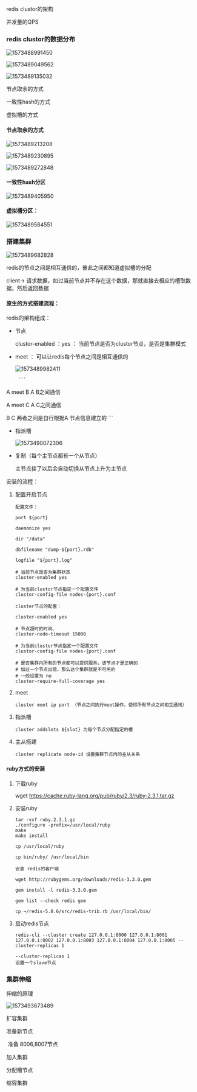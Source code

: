redis clustor的架构

 并发量的QPS



### redis clustor的数据分布

![1573488991450](assets/1573488991450.png)



![1573489049562](assets/1573489049562.png)



![1573489135032](assets/1573489135032.png)

节点取余的方式

一致性hash的方式

虚拟槽的方式



#### 节点取余的方式



![1573489213208](assets/1573489213208.png)



![1573489230895](assets/1573489230895.png)





![1573489272848](assets/1573489272848.png)







#### 一致性hash分区

![1573489405950](assets/1573489405950.png)



#### 虚拟槽分区：

![1573489584551](assets/1573489584551.png)



### 搭建集群

![1573489682828](assets/1573489682828.png)

redis的节点之间是相互通信的，彼此之间都知道虚拟槽的分配

client-> 请求数据，如过当前节点并不存在这个数据，那就直接去相应的槽取数据，然后返回数据



#### 原生的方式搭建流程：

redis的架构组成：

- 节点

  clustor-enabled ：yes ： 当前节点是否为clustor节点，是否是集群模式

  

- meet ： 可以让redis每个节点之间是相互通信的

  ![1573489982411](assets/1573489982411.png)





       ```
A meet B  A B之间通信

A meet C  A C之间通信

B C 两者之间是自行根据A 节点信息建立的
       ```



- 指派槽

  ![1573490072306](assets/1573490072306.png)





- 复制（每个主节点都有一个从节点）

  主节点挂了以后会自动切换从节点上升为主节点



安装的流程：

1. 配置开启节点

   ```
   配置文件：
   
   port ${port}
   
   daemonize yes
   
   dir "/data"
   
   dbfilename "dump-${port}.rdb"
   
   logfile "${port}.log"
   
   # 当前节点是否为集群状态
   cluster-enabled yes
   
   # 为当前clustor节点指定一个配置文件
   clustor-config-file nodes-{port}.conf
   ```

   

   ```
   cluster节点的配置：
   
   cluster-enabled yes
   
   # 节点超时的时间、
   cluster-node-timeout 15000
   
   # 为当前clustor节点指定一个配置文件
   clustor-config-file nodes-{port}.conf
   
   # 是否集群内所有的节点都可以提供服务，该节点才是正确的
   # 如过一个节点出错，那么这个集群就是不可用的
   # 一般设置为 no
   cluster-require-full-coverage yes
   ```

   



2. meet

   ```
   cluster meet ip port （节点之间执行meet操作，使得所有节点之间相互通讯）
   ```

3. 指派槽

   ```
   cluster addslots ${slot} 为每个节点分配指定的槽
   ```

   

4. 主从搭建

   ```
   cluster replicate node-id 设置集群节点内的主从关系
   ```

   

#### ruby方式的安装

1. 下载ruby

   wget https://cache.ruby-lang.org/pub/ruby/2.3/ruby-2.3.1.tar.gz

2. 安装ruby

   ```
   tar -vxf ruby.2.3.1.gz
   ./configure -prefix=/usr/local/ruby
   make
   make install
   
   cp /usr/local/ruby
   
   cp bin/ruby/ /usr/local/bin
   ```

   ```
   安装 redis的客户端
   
   wget http://rubygems.org/downloads/redis-3.3.0.gem
   
   gem install -l redis-3.3.0.gem
   
   gem list --check redis gem
   
   cp ~/redis-5.0.6/src/redis-trib.rb /usr/local/bin/
   ```

3. 启动redis节点

   ```
   redis-cli --cluster create 127.0.0.1:8000 127.0.0.1:8001 127.0.0.1:8002 127.0.0.1:8003 127.0.0.1:8004 127.0.0.1:8005 --cluster-replicas 1
   
   --cluster-replicas 1
   设置一个slave节点
   ```

   



### 集群伸缩

伸缩的原理

![1573493673489](assets/1573493673489.png)

扩容集群

准备新节点

​	准备 8006,8007节点





加入集群



分配槽节点





缩容集群

